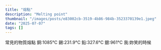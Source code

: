 ```yaml
---
title: "熔點"
description: "Melting point"
thumbnail: "/images/posts/e83002cb-3519-4b86-984b-3523370139e1.jpeg"
date: "2025-07-07"
tags: []
---
```


常見的物質熔點
銅:1085°C
錫:231.9°C
鉛:327.6°C
銀:961°C
我:妳笑的時候

